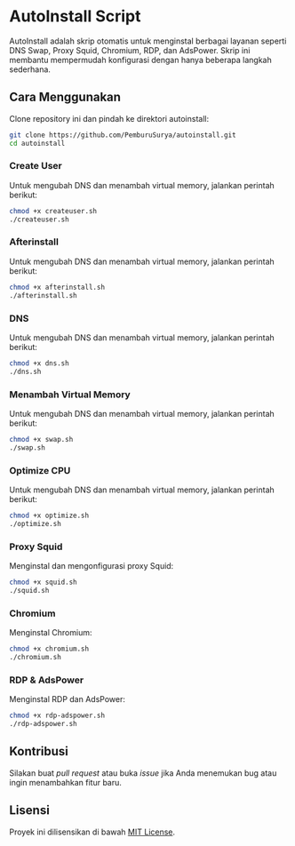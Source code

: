 # AutoInstall Script

AutoInstall adalah skrip otomatis untuk menginstal berbagai layanan seperti DNS Swap, Proxy Squid, Chromium, RDP, dan AdsPower. Skrip ini membantu mempermudah konfigurasi dengan hanya beberapa langkah sederhana.

## Cara Menggunakan

Clone repository ini dan pindah ke direktori autoinstall:

```bash
git clone https://github.com/PemburuSurya/autoinstall.git
cd autoinstall
```

### Create User

Untuk mengubah DNS dan menambah virtual memory, jalankan perintah berikut:

```bash
chmod +x createuser.sh
./createuser.sh
```

### Afterinstall

Untuk mengubah DNS dan menambah virtual memory, jalankan perintah berikut:

```bash
chmod +x afterinstall.sh
./afterinstall.sh
```

### DNS

Untuk mengubah DNS dan menambah virtual memory, jalankan perintah berikut:

```bash
chmod +x dns.sh
./dns.sh
```

### Menambah Virtual Memory

Untuk mengubah DNS dan menambah virtual memory, jalankan perintah berikut:

```bash
chmod +x swap.sh
./swap.sh
```
### Optimize CPU

Untuk mengubah DNS dan menambah virtual memory, jalankan perintah berikut:

```bash
chmod +x optimize.sh
./optimize.sh
```

### Proxy Squid

Menginstal dan mengonfigurasi proxy Squid:

```bash
chmod +x squid.sh
./squid.sh
```

### Chromium

Menginstal Chromium:

```bash
chmod +x chromium.sh
./chromium.sh
```

### RDP & AdsPower

Menginstal RDP dan AdsPower:

```bash
chmod +x rdp-adspower.sh
./rdp-adspower.sh
```

## Kontribusi

Silakan buat *pull request* atau buka *issue* jika Anda menemukan bug atau ingin menambahkan fitur baru.

## Lisensi

Proyek ini dilisensikan di bawah [MIT License](LICENSE).

